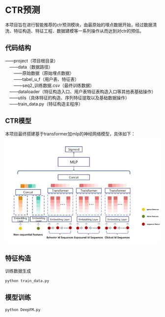 # CTR预测
  本项目旨在进行智能推荐的ctr预测模块，由最原始的埋点数据开始，经过数据清洗、特征构造、特征工程、数据建模等一系列操作从而达到对ctr的预估。
## 代码结构
——project（项目根目录）<br>
&emsp;——data（数据路径）<br>
&emsp;&emsp;——原始数据（原始埋点数据）<br>
&emsp;&emsp;——tabel_u_f（用户表、特征表）<br>
&emsp;&emsp;——seq2_训练数据.csv（最终训练数据）<br>
&emsp;——dataloader（特征构造入口、用户表特征表构造入口等其他表基础操作）<br>
&emsp;——utils（具体特征的构造、序列特征提取以及基础数据操作）<br>
&emsp;——train_data.py（特征构造主程序）<br>
## CTR模型
  本项目最终搭建基于transformer加mlp的神经网络模型，具体如下：
  ![Example Image](./images/model.jpg)
## 特征构造
训练数据生成<br>
```python
python train_data.py
```
## 模型训练
```python
python DeepFM.py
```
